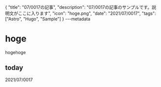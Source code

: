 {
  "title": "07/0017の記事",
  "description": "07/0017の記事のサンプルです。説明文がここに入ります",
  "icon": "hoge.png",
  "date": "2021/07/0017",
  "tags": ["Astro", "Hugo", "Sample"]
}
---metadata

# hoge
hogehoge

## today
2021/07/0017
